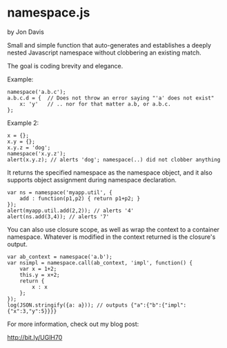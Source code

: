 namespace.js
============

by Jon Davis

Small and simple function that auto-generates and establishes a deeply nested Javascript namespace without clobbering an existing match. 

The goal is coding brevity and elegance.

Example:

    namespace('a.b.c');
    a.b.c.d = {  // Does not throw an error saying "'a' does not exist"
        x: 'y'   // .. nor for that matter a.b, or a.b.c.
    };
    
Example 2:

    x = {};
    x.y = {};
    x.y.z = 'dog';
    namespace('x.y.z');
    alert(x.y.z); // alerts 'dog'; namespace(..) did not clobber anything

It returns the specified namespace as the namespace object, and it also supports object assignment during namespace declaration.

    var ns = namespace('myapp.util', {
        add : function(p1,p2) { return p1+p2; }
    });
    alert(myapp.util.add(2,2)); // alerts '4'
    alert(ns.add(3,4)); // alerts '7'

You can also use closure scope, as well as wrap the context to a container namespace. Whatever is modified in the context returned is the closure's output.

    var ab_context = namespace('a.b');
    var nsimpl = namespace.call(ab_context, 'impl', function() {
        var x = 1+2;
        this.y = x+2;
        return {
            x : x
        };
    });
    log(JSON.stringify({a: a})); // outputs {"a":{"b":{"impl":{"x":3,"y":5}}}}

For more information, check out my blog post:

http://bit.ly/UGlH70
